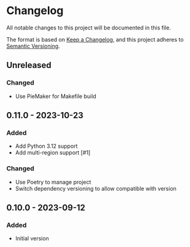 # Changelog

All notable changes to this project will be documented in this file.

The format is based on [Keep a Changelog](https://keepachangelog.com/en/1.0.0/),
and this project adheres to [Semantic Versioning](https://semver.org/spec/v2.0.0.html).

## Unreleased

### Changed
- Use PieMaker for Makefile build

## 0.11.0 - 2023-10-23
### Added
- Add Python 3.12 support
- Add multi-region support [#1]

### Changed
- Use Poetry to manage project
- Switch dependency versioning to allow compatible with version

## 0.10.0 - 2023-09-12
### Added
- Initial version
